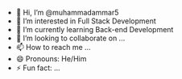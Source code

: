 - 👋 Hi, I’m @muhammadammar5
- 👀 I’m interested in Full Stack Development
- 🌱 I’m currently learning Back-end Development
- 💞️ I’m looking to collaborate on ...
- 📫 How to reach me ...
- 😄 Pronouns: He/Him
- ⚡ Fun fact: ...

<!---
muhammadammar5/muhammadammar5 is a ✨ special ✨ repository because its `README.md` (this file) appears on your GitHub profile.
You can click the Preview link to take a look at your changes.
--->

